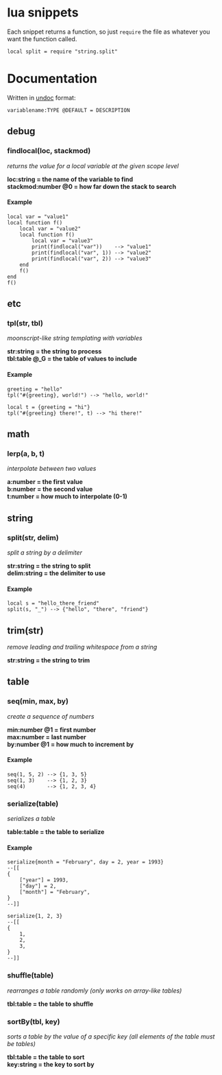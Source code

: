 # lua snippets

Each snippet returns a function, so just `require` the file as whatever you want the function called.

	local split = require "string.split"

# Documentation

Written in [undoc](https://github.com/jonstoler/undoc) format:

	variablename:TYPE @DEFAULT = DESCRIPTION

## debug

### findlocal(loc, stackmod)

*returns the value for a local variable at the given scope level*

**loc:string = the name of the variable to find**  
**stackmod:number @0 = how far down the stack to search**

#### Example

	local var = "value1"
	local function f()
		local var = "value2"
		local function f()
			local var = "value3"
			print(findlocal("var"))    --> "value1"
			print(findlocal("var", 1)) --> "value2"
			print(findlocal("var", 2)) --> "value3"
		end
		f()
	end
	f()

## etc

### tpl(str, tbl)

*moonscript-like string templating with variables*

**str:string = the string to process**  
**tbl:table @_G = the table of values to include**

#### Example

	greeting = "hello"
	tpl("#{greeting}, world!") --> "hello, world!"

	local t = {greeting = "hi"}
	tpl("#{greeting} there!", t) --> "hi there!"

## math

### lerp(a, b, t)

*interpolate between two values*

**a:number = the first value**  
**b:number = the second value**  
**t:number = how much to interpolate (0-1)**

## string

### split(str, delim)

*split a string by a delimiter*

**str:string = the string to split**  
**delim:string = the delimiter to use**

#### Example

	local s = "hello_there_friend"
	split(s, "_") --> {"hello", "there", "friend"}

## trim(str)

*remove leading and trailing whitespace from a string*

**str:string = the string to trim**

## table

### seq(min, max, by)

*create a sequence of numbers*

**min:number @1 = first number**  
**max:number = last number**  
**by:number @1 = how much to increment by**

#### Example

	seq(1, 5, 2) --> {1, 3, 5}
	seq(1, 3)    --> {1, 2, 3}
	seq(4)       --> {1, 2, 3, 4}

### serialize(table)

*serializes a table*

**table:table = the table to serialize**

#### Example

	serialize{month = "February", day = 2, year = 1993}
	--[[
	{
		["year"] = 1993,
		["day"] = 2,
		["month"] = "February",
	}
	--]]

	serialize{1, 2, 3}
	--[[
	{
		1,
		2,
		3,
	}
	--]]

### shuffle(table)

*rearranges a table randomly (only works on array-like tables)*

**tbl:table = the table to shuffle**

### sortBy(tbl, key)

*sorts a table by the value of a specific key (all elements of the table must be tables)*

**tbl:table = the table to sort**  
**key:string = the key to sort by**
